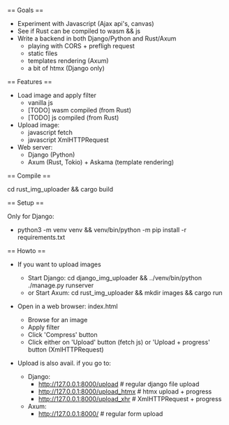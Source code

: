 == Goals ==

* Experiment with Javascript (Ajax api's, canvas)
* See if Rust can be compiled to wasm && js
* Write a backend in both Django/Python and Rust/Axum
  * playing with CORS + prefligh request
  * static files
  * templates rendering (Axum)
  * a bit of htmx (Django only)

== Features ==

* Load image and apply filter
  * vanilla js
  * [TODO] wasm compiled (from Rust)
  * [TODO] js compiled (from Rust)
* Upload image:
  * javascript fetch
  * javascript XmlHTTPRequest
* Web server:
  * Django (Python)
  * Axum (Rust, Tokio) + Askama (template rendering)

== Compile == 

cd rust_img_uploader && cargo build

== Setup ==

Only for Django:
* python3 -m venv venv && venv/bin/python -m pip install -r requirements.txt

== Howto ==

* If you want to upload images
  * Start Django: cd django_img_uploader && ../venv/bin/python ./manage.py runserver
  * or Start Axum: cd rust_img_uploader && mkdir images && cargo run

* Open in a web browser: index.html
  * Browse for an image
  * Apply filter
  * Click 'Compress' button
  * Click either on 'Upload' button (fetch js) or 'Upload + progress' button (XmlHTTPRequest)

* Upload is also avail. if you go to:
  * Django: 
    * http://127.0.0.1:8000/upload # regular django file upload
    * http://127.0.0.1:8000/upload_htmx # htmx upload + progress
    * http://127.0.0.1:8000/upload_xhr # XmlHTTPRequest + progress
  * Axum:
    * http://127.0.0.1:8000/ # regular form upload
